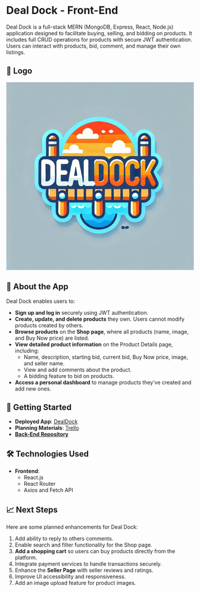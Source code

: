 # Deal Dock - Front-End

Deal Dock is a full-stack MERN (MongoDB, Express, React, Node.js) application designed to facilitate buying, selling, and bidding on products. It includes full CRUD operations for products with secure JWT authentication. Users can interact with products, bid, comment, and manage their own listings.

## 📸 Logo
*![(DealDock Logo)](public/deal-dock-logo.png)*

## 📖 About the App
Deal Dock enables users to:
- **Sign up and log in** securely using JWT authentication.
- **Create, update, and delete products** they own. Users cannot modify products created by others.
- **Browse products** on the **Shop page**, where all products (name, image, and Buy Now price) are listed.
- **View detailed product information** on the Product Details page, including:
  - Name, description, starting bid, current bid, Buy Now price, image, and seller name.
  - View and add comments about the product.
  - A bidding feature to bid on products.
- **Access a personal dashboard** to manage products they’ve created and add new ones.

## 🚀 Getting Started
- **Deployed App**: [DealDock](https://dealdock.netlify.app/)
- **Planning Materials**: [Trello](https://trello.com/b/tzczPjmw/dealdock)
- [**Back-End Repository**](https://github.com/lh-25/DealDock-Backend)

## 🛠️ Technologies Used
- **Frontend**:
  - React.js
  - React Router
  - Axios and Fetch API

## 📈 Next Steps
Here are some planned enhancements for Deal Dock:
1. Add ability to reply to others comments.
3. Enable search and filter functionality for the Shop page.
4. **Add a shopping cart** so users can buy products directly from the platform.
5. Integrate payment services to handle transactions securely.
6. Enhance the **Seller Page** with seller reviews and ratings.
7. Improve UI accessibility and responsiveness.
8. Add an image upload feature for product images.

